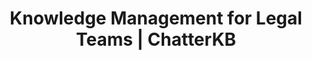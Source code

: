 ---
layout: solutions
permalink: /solutions/legal

# SEO and metadata
title: "Knowledge Management for Legal Teams | ChatterKB"
description: "Transform legal research, case knowledge, and precedent analysis into automated workflows, brief generation, and strategic legal insights."

# Page content
hero:
  title: "Legal Knowledge That Wins Cases."
  split_title:
    main: "Legal Knowledge"
    highlight: "That Wins Cases."
  description: "Transform case strategies and legal research into automated workflows and living precedent dashboards. Write case briefs in plain English, get intelligent systems that learn from every legal victory."
  image: "/assets/images/marketing/hero-image.webp"
  primary_button:
    text: "Try ChatterKB Free"
    url: "https://app.chatterkb.com/auth/signup"
  secondary_button:
    text: "Schedule Demo"
    url: "https://calendar.google.com/calendar/u/0/appointments/schedules/AcZssZ0oYQ10osj27ugUfwOrSoV893uJ-kWPhIKNBhII5bTlwc3j6HdkEunH29TciGeOttFjfxqEn92O"

problems:
  section_title: "Legal Knowledge Challenges"
  items:
    - title: "Research Reinvention"
      description: "Associates spend hours researching issues that partners have already solved. Previous case strategies, research findings, and legal arguments are buried in individual files and memories."
    - title: "Manual Case Management That Should Be Automated"
      description: "Legal teams follow complex case strategies manually because converting winning approaches into automated workflows requires technical expertise you don't have."
    - title: "Static Precedent Tracking in a Dynamic Legal Environment"
      description: "Case law databases and precedent summaries are outdated the moment new decisions are published. You need living legal intelligence that updates automatically."

solution:
  title: "From Legal Research to Intelligent Case Automation"
  description: "ChatterKB captures your legal expertise and converts it into automated case workflows and dynamic precedent dashboards. Describe case strategies in plain English—get intelligent systems that execute and learn from legal outcomes."
  image: "/assets/images/marketing/workflow-diagram.webp"
  steps:
    - title: "Capture & Convert Legal Knowledge"
      description: "Upload case files, research memos, and winning strategies. Describe new case approaches in plain English—ChatterKB converts them into executable legal workflows."
      image: "/assets/images/marketing/workflow-step1.webp"
      badges:
        - "Case Strategy Automation"
        - "Research Workflows"
        - "Brief Generation"
        - "Discovery Processes"
        - "Precedent Analysis"
    - title: "Create Living Legal Dashboards"
      description: "Build dynamic dashboards that automatically update with new case law, precedent changes, and case progress. Real-time legal intelligence without manual research."
      image: "/assets/images/marketing/workflow-step2.webp"
      badges:
        - "Precedent Tracking"
        - "Case Progress"
        - "Legal Metrics"
        - "Client Reporting"
    - title: "Execute & Learn from Legal Outcomes"
      description: "Case workflows execute automatically and get smarter with each legal victory. The system builds legal memory, improving strategy recommendations over time."
      image: "/assets/images/marketing/workflow-step3.webp"
      badges:
        - "Automated Case Execution"
        - "Strategy Learning"
        - "Outcome Analysis"

features:
  tagline: "RESEARCH • AUTOMATE • WIN"
  title: "Built for Legal Excellence"
  items:
    - icon: "bi-search"
      title: "Prose-to-Strategy Automation"
      description: "Convert case strategies into executable legal workflows by describing them in plain English. No technical complexity—just write winning approaches."
      image: "/assets/images/marketing/feature-pin.webp"
    - icon: "bi-graph-up"
      title: "Living Precedent Dashboards"
      description: "Create dynamic dashboards that automatically update with new case law, precedent changes, and legal developments. Always current legal intelligence."
      image: "/assets/images/marketing/feature-docs.webp"
    - icon: "bi-file-text"
      title: "Memory-Centric Legal Intelligence"
      description: "System learns from every case outcome, successful argument, and legal strategy. Legal knowledge compounds over time, improving case success rates."
      image: "/assets/images/marketing/feature-sop.webp"
    - icon: "bi-clock"
      title: "Intelligent Brief Generation"
      description: "Automated document creation that gets smarter with each use. Timeline execution tracks case progress without exposing technical complexity."
      image: "/assets/images/marketing/feature-team.webp"

branded_content:
  title: "Turn Legal Expertise Into Client Acquisition"
  description: "Create branded, public knowledge bases that showcase your legal expertise while generating qualified leads. Position your firm as the go-to authority in your practice areas."
  image: "/assets/images/marketing/custom-branding.webp"
  features:
    - title: "Custom Law Firm Branding"
      description: "Add your firm's logo, colors, and custom CSS for complete brand control"
    - title: "Legal Lead Generation"
      description: "Capture prospects through valuable legal insights and case expertise"
    - title: "Legal Thought Leadership"
      description: "Position your firm as the legal authority in your practice areas"
    - title: "Client Self-Service Portal"
      description: "Reduce client inquiries with intelligent, branded legal resources"

enterprise:
  title: "Enterprise-Grade Security Without the Enterprise Headaches"
  description: "Deploy ChatterKB on your infrastructure with complete data sovereignty, advanced RAG capabilities for legal document intelligence, and zero-trust security architecture designed for law firms and legal departments."

cta:
  title: "Ready to Leverage Your Legal Expertise?"
  description: "See how ChatterKB can help your legal team work smarter, research faster, and deliver better client outcomes with intelligent automation that learns from legal expertise."
  image: "/assets/images/marketing/product-screenshot.png"
  primary_button:
    text: "Try ChatterKB Free"
    url: "https://app.chatterkb.com/auth/signup"
  secondary_button:
    text: "Schedule Demo"
    url: "https://calendar.google.com/calendar/u/0/appointments/schedules/AcZssZ0oYQ10osj27ugUfwOrSoV893uJ-kWPhIKNBhII5bTlwc3j6HdkEunH29TciGeOttFjfxqEn92O"
--- 